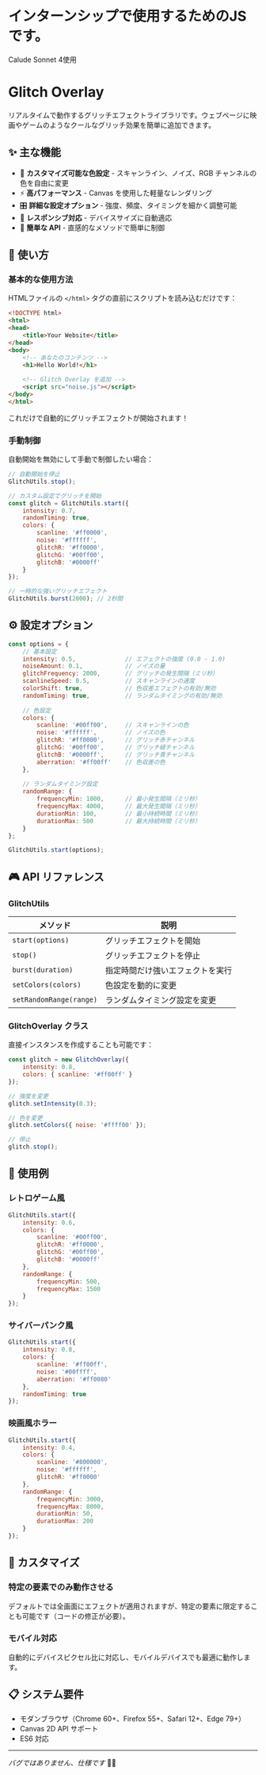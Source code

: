 # インターンシップで使用するためのJSです。
Calude Sonnet 4使用
# Glitch Overlay

リアルタイムで動作するグリッチエフェクトライブラリです。ウェブページに映画やゲームのようなクールなグリッチ効果を簡単に追加できます。

## ✨ 主な機能

- 🎨 **カスタマイズ可能な色設定** - スキャンライン、ノイズ、RGB チャンネルの色を自由に変更
- ⚡ **高パフォーマンス** - Canvas を使用した軽量なレンダリング
- 🎛️ **詳細な設定オプション** - 強度、頻度、タイミングを細かく調整可能
- 📱 **レスポンシブ対応** - デバイスサイズに自動適応
- 🔧 **簡単な API** - 直感的なメソッドで簡単に制御

## 🚀 使い方

### 基本的な使用方法

HTMLファイルの `</html>` タグの直前にスクリプトを読み込むだけです：

```html
<!DOCTYPE html>
<html>
<head>
    <title>Your Website</title>
</head>
<body>
    <!-- あなたのコンテンツ -->
    <h1>Hello World!</h1>
    
    <!-- Glitch Overlay を追加 -->
    <script src="noise.js"></script>
</body>
</html>
```

これだけで自動的にグリッチエフェクトが開始されます！

### 手動制御

自動開始を無効にして手動で制御したい場合：

```javascript
// 自動開始を停止
GlitchUtils.stop();

// カスタム設定でグリッチを開始
const glitch = GlitchUtils.start({
    intensity: 0.7,
    randomTiming: true,
    colors: {
        scanline: '#ff0000',
        noise: '#ffffff',
        glitchR: '#ff0000',
        glitchG: '#00ff00',
        glitchB: '#0000ff'
    }
});

// 一時的な強いグリッチエフェクト
GlitchUtils.burst(2000); // 2秒間
```

## ⚙️ 設定オプション

```javascript
const options = {
    // 基本設定
    intensity: 0.5,              // エフェクトの強度 (0.0 - 1.0)
    noiseAmount: 0.1,            // ノイズの量
    glitchFrequency: 2000,       // グリッチの発生間隔（ミリ秒）
    scanlineSpeed: 0.5,          // スキャンラインの速度
    colorShift: true,            // 色収差エフェクトの有効/無効
    randomTiming: true,          // ランダムタイミングの有効/無効
    
    // 色設定
    colors: {
        scanline: '#00ff00',     // スキャンラインの色
        noise: '#ffffff',        // ノイズの色
        glitchR: '#ff0000',      // グリッチ赤チャンネル
        glitchG: '#00ff00',      // グリッチ緑チャンネル
        glitchB: '#0000ff',      // グリッチ青チャンネル
        aberration: '#ff00ff'    // 色収差の色
    },
    
    // ランダムタイミング設定
    randomRange: {
        frequencyMin: 1000,      // 最小発生間隔（ミリ秒）
        frequencyMax: 4000,      // 最大発生間隔（ミリ秒）
        durationMin: 100,        // 最小持続時間（ミリ秒）
        durationMax: 500         // 最大持続時間（ミリ秒）
    }
};

GlitchUtils.start(options);
```

## 🎮 API リファレンス

### GlitchUtils

| メソッド | 説明 |
|---------|------|
| `start(options)` | グリッチエフェクトを開始 |
| `stop()` | グリッチエフェクトを停止 |
| `burst(duration)` | 指定時間だけ強いエフェクトを実行 |
| `setColors(colors)` | 色設定を動的に変更 |
| `setRandomRange(range)` | ランダムタイミング設定を変更 |

### GlitchOverlay クラス

直接インスタンスを作成することも可能です：

```javascript
const glitch = new GlitchOverlay({
    intensity: 0.8,
    colors: { scanline: '#ff00ff' }
});

// 強度を変更
glitch.setIntensity(0.3);

// 色を変更
glitch.setColors({ noise: '#ffff00' });

// 停止
glitch.stop();
```

## 🎨 使用例

### レトロゲーム風

```javascript
GlitchUtils.start({
    intensity: 0.6,
    colors: {
        scanline: '#00ff00',
        glitchR: '#ff0000',
        glitchG: '#00ff00',
        glitchB: '#0000ff'
    },
    randomRange: {
        frequencyMin: 500,
        frequencyMax: 1500
    }
});
```

### サイバーパンク風

```javascript
GlitchUtils.start({
    intensity: 0.8,
    colors: {
        scanline: '#ff00ff',
        noise: '#00ffff',
        aberration: '#ff0080'
    },
    randomTiming: true
});
```

### 映画風ホラー

```javascript
GlitchUtils.start({
    intensity: 0.4,
    colors: {
        scanline: '#800000',
        noise: '#ffffff',
        glitchR: '#ff0000'
    },
    randomRange: {
        frequencyMin: 3000,
        frequencyMax: 8000,
        durationMin: 50,
        durationMax: 200
    }
});
```

## 🔧 カスタマイズ

### 特定の要素でのみ動作させる

デフォルトでは全画面にエフェクトが適用されますが、特定の要素に限定することも可能です（コードの修正が必要）。

### モバイル対応

自動的にデバイスピクセル比に対応し、モバイルデバイスでも最適に動作します。

## 📋 システム要件

- モダンブラウザ（Chrome 60+、Firefox 55+、Safari 12+、Edge 79+）
- Canvas 2D API サポート
- ES6 対応

---

*バグではありません、仕様です* 🐛✨
